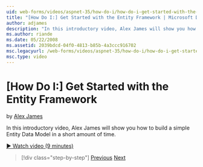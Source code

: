 ```yaml
---
uid: web-forms/videos/aspnet-35/how-do-i/how-do-i-get-started-with-the-entity-framework
title: "[How Do I:] Get Started with the Entity Framework | Microsoft Docs"
author: adjames
description: "In this introductory video, Alex James will show you how to build a simple Entity Data Model in a short amount of time."
ms.author: riande
ms.date: 05/22/2008
ms.assetid: 2039bdcd-04f0-4813-b85b-4a3ccc916702
msc.legacyurl: /web-forms/videos/aspnet-35/how-do-i/how-do-i-get-started-with-the-entity-framework
msc.type: video
---
```

[How Do I:] Get Started with the Entity Framework
====================
by [Alex James](https://github.com/adjames)

In this introductory video, Alex James will show you how to build a simple Entity Data Model in a short amount of time.

[&#9654; Watch video (9 minutes)](https://channel9.msdn.com/Blogs/ASP-NET-Site-Videos/how-do-i-get-started-with-the-entity-framework)

> [!div class="step-by-step"]
> [Previous](how-do-i-converting-a-net-20-windows-forms-application-to-net-35.md)
> [Next](how-do-i-use-the-new-entity-data-source.md)
